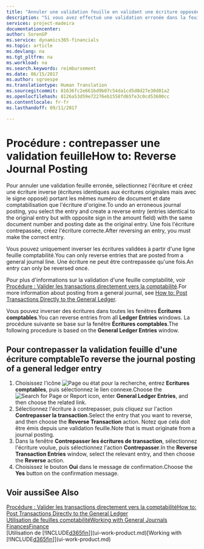 ```yaml
---
title: "Annuler une validation feuille en validant une écriture opposée| Microsoft Docs"
description: "Si vous avez effectué une validation erronée dans la feuille comptabilité, vous pouvez utiliser la fonction de contrepassation de transaction pour annuler la validation avec une piste d'audit correcte."
services: project-madeira
documentationcenter: 
author: SorenGP
ms.service: dynamics365-financials
ms.topic: article
ms.devlang: na
ms.tgt_pltfrm: na
ms.workload: na
ms.search.keywords: reimbursement
ms.date: 06/15/2017
ms.author: sgroespe
ms.translationtype: Human Translation
ms.sourcegitcommit: 81636fc2e661bd9b07c54da1cd5d0d27e30d01a2
ms.openlocfilehash: 8126a53d59e72276eb1558fd65fe3c0cd53600cc
ms.contentlocale: fr-fr
ms.lasthandoff: 09/11/2017

---
```

# <a name="how-to-reverse-journal-posting"></a><span data-ttu-id="8bb76-103">Procédure : contrepasser une validation feuille</span><span class="sxs-lookup"><span data-stu-id="8bb76-103">How to: Reverse Journal Posting</span></span>
<span data-ttu-id="8bb76-104">Pour annuler une validation feuille erronée, sélectionnez l'écriture et créez une écriture inverse (écritures identiques aux écritures originales mais avec le signe opposé) portant les mêmes numéro de document et date comptabilisation que l'écriture d'origine.</span><span class="sxs-lookup"><span data-stu-id="8bb76-104">To undo an erroneous journal posting, you select the entry and create a reverse entry (entries identical to the original entry but with opposite sign in the amount field) with the same document number and posting date as the original entry.</span></span> <span data-ttu-id="8bb76-105">Une fois l'écriture contrepassée, créez l'écriture correcte.</span><span class="sxs-lookup"><span data-stu-id="8bb76-105">After reversing an entry, you must make the correct entry.</span></span>

<span data-ttu-id="8bb76-106">Vous pouvez uniquement inverser les écritures validées à partir d'une ligne feuille comptabilité.</span><span class="sxs-lookup"><span data-stu-id="8bb76-106">You can only reverse entries that are posted from a general journal line.</span></span> <span data-ttu-id="8bb76-107">Une écriture ne peut être contrepassée qu'une fois.</span><span class="sxs-lookup"><span data-stu-id="8bb76-107">An entry can only be reversed once.</span></span>

<span data-ttu-id="8bb76-108">Pour plus d'informations sur la validation d'une feuille comptabilité, voir [Procédure : Valider les transactions directement vers la comptabilité](finance-how-post-transactions-directly.md).</span><span class="sxs-lookup"><span data-stu-id="8bb76-108">For more information about posting from a general journal, see [How to: Post Transactions Directly to the General Ledger](finance-how-post-transactions-directly.md).</span></span>

<span data-ttu-id="8bb76-109">Vous pouvez inverser des écritures dans toutes les fenêtres **Écritures comptables**.</span><span class="sxs-lookup"><span data-stu-id="8bb76-109">You can reverse entries from all **Ledger Entries** windows.</span></span> <span data-ttu-id="8bb76-110">La procédure suivante se base sur la fenêtre **Écritures comptables**.</span><span class="sxs-lookup"><span data-stu-id="8bb76-110">The following procedure is based on the **General Ledger Entries** window.</span></span>

## <a name="to-reverse-the-journal-posting-of-a-general-ledger-entry"></a><span data-ttu-id="8bb76-111">Pour contrepasser la validation feuille d'une écriture comptable</span><span class="sxs-lookup"><span data-stu-id="8bb76-111">To reverse the journal posting of a general ledger entry</span></span>
1. <span data-ttu-id="8bb76-112">Choisissez l'icône ![Page ou état pour la recherche](media/ui-search/search_small.png "icône Page ou état pour la recherche"), entrez **Ecritures comptables**, puis sélectionnez le lien connexe.</span><span class="sxs-lookup"><span data-stu-id="8bb76-112">Choose the ![Search for Page or Report](media/ui-search/search_small.png "Search for Page or Report icon") icon, enter **General Ledger Entries**, and then choose the related link.</span></span>
2. <span data-ttu-id="8bb76-113">Sélectionnez l'écriture à contrepasser, puis cliquez sur l'action **Contrepasser la transaction**.</span><span class="sxs-lookup"><span data-stu-id="8bb76-113">Select the entry that you want to reverse, and then choose the **Reverse Transaction** action.</span></span> <span data-ttu-id="8bb76-114">Notez que cela doit être émis depuis une validation feuille.</span><span class="sxs-lookup"><span data-stu-id="8bb76-114">Note that is must originate from a journal posting.</span></span>
3. <span data-ttu-id="8bb76-115">Dans la fenêtre **Contrepasser les écritures de transaction**, sélectionnez l'écriture voulue, puis sélectionnez l'action **Contrepasser**.</span><span class="sxs-lookup"><span data-stu-id="8bb76-115">In the **Reverse Transaction Entries** window, select the relevant entry, and then choose the **Reverse** action.</span></span>
4. <span data-ttu-id="8bb76-116">Choisissez le bouton **Oui** dans le message de confirmation.</span><span class="sxs-lookup"><span data-stu-id="8bb76-116">Choose the **Yes** button on the confirmation message.</span></span>

## <a name="see-also"></a><span data-ttu-id="8bb76-117">Voir aussi</span><span class="sxs-lookup"><span data-stu-id="8bb76-117">See Also</span></span>
[<span data-ttu-id="8bb76-118">Procédure : Valider les transactions directement vers la comptabilité</span><span class="sxs-lookup"><span data-stu-id="8bb76-118">How to: Post Transactions Directly to the General Ledger</span></span>](finance-how-post-transactions-directly.md)  
[<span data-ttu-id="8bb76-119">Utilisation de feuilles comptabilité</span><span class="sxs-lookup"><span data-stu-id="8bb76-119">Working with General Journals</span></span>](ui-work-general-journals.md)  
[<span data-ttu-id="8bb76-120">Finances</span><span class="sxs-lookup"><span data-stu-id="8bb76-120">Finance</span></span>](finance.md)  
<span data-ttu-id="8bb76-121">[Utilisation de [!INCLUDE[d365fin](includes/d365fin_md.md)]](ui-work-product.md)</span><span class="sxs-lookup"><span data-stu-id="8bb76-121">[Working with [!INCLUDE[d365fin](includes/d365fin_md.md)]](ui-work-product.md)</span></span>  

